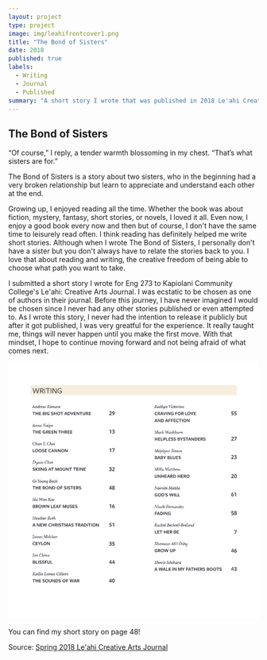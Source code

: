 ```yaml
---
layout: project
type: project
image: img/leahifrontcover1.png
title: "The Bond of Sisters"
date: 2018
published: true
labels:
  - Writing
  - Journal
  - Published
summary: "A short story I wrote that was published in 2018 Le'ahi Creative Arts Journal."
---
```


## The Bond of Sisters

“Of course,” I reply, a tender warmth
blossoming in my chest. “That’s what
sisters are for.”

The Bond of Sisters is a story about two sisters, who in the beginning had a very broken relationship but learn to appreciate and understand each other at the end. 

Growing up, I enjoyed reading all the time. Whether the book was about fiction, mystery, fantasy, short stories, or novels, I loved it all. Even now, I enjoy a good book every now and then but of course, I don't have the same time to leisurely read often. I think reading has definitely helped me write short stories. Although when I wrote The Bond of Sisters, I personally don't have a sister but you don't always have to relate the stories back to you. I love that about reading and writing, the creative freedom of being able to choose what path you want to take.

I submitted a short story I wrote for Eng 273 to Kapiolani Community College's Le'ahi: Creative Arts Journal. I was ecstatic to be chosen as one of authors in their journal. Before this journey, I have never imagined I would be chosen since I never had any other stories published or even attempted to. As I wrote this story, I never had the intention to release it publicly but after it got published, I was very greatful for the experience. It really taught me, things will never happen until you make the first move. With that mindset, I hope to continue moving forward and not being afraid of what comes next.

<img class="img-fluid" src="../img/pages.png">

You can find my short story on page 48!

Source: <a href="https://dspace.lib.hawaii.edu/server/api/core/bitstreams/e39c518f-f875-467d-8f97-4516baaeb09c/content"><i class="large github icon "></i>Spring 2018 Le'ahi Creative Arts Journal</a>

